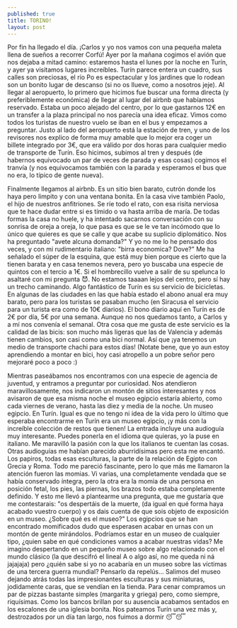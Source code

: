 ```yaml
---
published: true
title: TORINO!
layout: post
---
```

Por fin ha llegado el día. ¡Carlos y yo nos vamos con una pequeña maleta llena de sueños a recorrer Corfú! Ayer por la mañana cogimos el avión que nos dejaba a mitad camino: estaremos hasta el lunes por la noche en Turín, y ayer ya visitamos lugares increíbles. Turín parece entera un cuadro, sus calles son preciosas, el río Po es espectacular y los jardines que lo rodean son un bonito lugar de descanso (si no os llueve, como a nosotros jeje).
 Al llegar al aeropuerto, lo primero que hicimos fue buscar una forma directa (y preferiblemente económica) de llegar al lugar del airbnb que habíamos reservado. Estaba un poco alejado del centro, por lo que gastarnos 12€ en un transfer a la plaza principal no nos parecía una idea eficaz. Vimos como todos los turistas de nuestro vuelo se iban en el bus y empezamos a preguntar. Justo al lado del aeropuerto está la estación de tren, y uno de los revisores nos explico de forma muy amable que lo mejor era coger un billete integrado por 3€, que era válido por dos horas para cualquier medio de transporte de Turín. Eso hicimos, subimos al tren y después (de habernos equivocado un par de veces de parada y esas cosas) cogimos el tranvía (y nos equivocamos también con la parada y esperamos el bus que no era, lo típico de gente nueva). 

Finalmente llegamos al airbnb. Es un sitio bien barato, cutrón donde los haya pero limpito y con una ventana bonita. En la casa vive también Paolo, el hijo de nuestros anfitriones. Se ríe todo el rato, con esa risita nerviosa que te hace dudar entre si es tímido o va hasta arriba de maría. De todas formas la casa no huele, y ha intentado sacarnos conversación con su sonrisa de oreja a oreja, lo que pasa es que se le ve tan incómodo que lo único que quieres es que se calle y que acabe su suplicio diplomático. Nos ha preguntado "avete alcuna domanda?" Y yo no me lo he pensado dos veces, y con mi rudimentario italiano: "birra economica? Dove?" Me ha señalado el súper de la esquina, que está muy bien porque es cierto que la tienen barata y en casa tenemos nevera, pero yo buscaba una especie de quintos con el tercio a 1€. Si el hombrecillo vuelve a salir de su spelunca lo asaltaré con mi pregunta 😈. 
No estamos taaaan lejos del centro, pero sí hay un trecho caminando. Algo fantástico de Turín es su servicio de bicicletas. En algunas de las ciudades en las que había estado el abono anual era muy barato, pero para los turistas se pasaban mucho (en Siracusa el servicio para un turista era como de 10€ diarios). El bono diario aquí en Turín es de 2€ por día, 5€ por una semana. Aunque no nos quedamos tanto, a Carlos y a mí nos convenía el semanal. Otra cosa que me gusta de este servicio es la calidad de las bicis: son mucho más ligeras que las de Valencia y además tienen cambios, son casi como una bici normal. Así que ¡ya tenemos un medio de transporte chachi para estos días! (Notate bene, que yo aun estoy aprendiendo a montar en bici, hoy casi atropello a un pobre señor pero mejoraré poco a poco :)
 
Mientras paseábamos nos encontramos con una especie de agencia de juventud, y entramos a preguntar por curiosidad. Nos atendieron maravillosamente, nos indicaron un montón de sitios interesantes y nos avisaron de que esa misma noche el museo egipcio estaría abierto, como cada viernes de verano, hasta las diez y media de la noche. Un museo egipcio. En Turín. Igual es que no tengo ni idea de la vida pero lo último que esperaba encontrarme en Turín era un museo egipcio, ¡y más con la increíble colección de restos que tienen! La entrada incluye una audioguía muy interesante. Puedes ponerla en el idioma que quieras, yo la puse en italiano. Me maravilló la pasión con la que los italianos te cuentan las cosas. Otras audioguías me habían parecido aburridísimas pero esta me encantó. Los papiros, todas esas esculturas, la parte de la relación de Egipto con Grecia y Roma. Todo me pareció fascinante, pero lo que más me llamaron la atención fueron las momias. Vi varias, una completamente vendada que se había conservado íntegra, pero la otra era la momia de una persona en posición fetal, los pies, las piernas, los brazos todo estaba completamente definido. Y esto me llevó a plantearme una pregunta, que me gustaría que me contestarais: "os despertáis de la muerte, (da igual en qué forma haya acabado vuestro cuerpo) y os dais cuenta de que sois objeto de exposición en un museo. ¿Sobre qué es el museo?" Los egipcios que se han encontrado momificados dudo que esperasen acabar en urnas con un montón de gente mirándolos. Podríamos estar en un museo de cualquier tipo, ¿quien sabe en qué condiciones vamos a acabar nuestras vidas? Me imagino despertando en un pequeño museo sobre algo relacionado con el mundo clásico (la que descifró el lineal A o algo así, no me queda ni ná jajajaja) pero ¿quién sabe si yo no acabaría en un museo sobre las víctimas de una tercera guerra mundial? Pensarlo da repelús... 
Salimos del museo dejando atrás todas las impresionantes esculturas y sus miniaturas, jodidamente caras, que se vendían en la tienda. Para cenar compramos un par de pizzas bastante simples (margarita y griega) pero, como siempre, riquísimas. Como los bancos brillan por su ausencia acabamos sentados en los escalones de una iglesia bonita. Nos pateamos Turín una vez más y, destrozados por un día tan largo, nos fuimos a dormir 😴😴